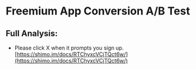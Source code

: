 # Freemium App Conversion A/B Test

## Full Analysis: 
* Please click X when it prompts you sign up.
[https://shimo.im/docs/RTChyxcVCjTQct6w/](https://shimo.im/docs/RTChyxcVCjTQct6w/)
